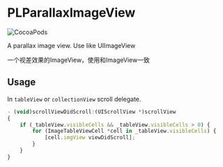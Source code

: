 # PLParallaxImageView

![CocoaPods](https://img.shields.io/cocoapods/p/EZAnimationObjc.svg)

A parallax image view. Use like UIImageView

一个视差效果的ImageView，使用和ImageView一致

## Usage

In `tableView` or `collectionView` scroll delegate.

```javascript
- (void)scrollViewDidScroll:(UIScrollView *)scrollView
{
    if (_tableView.visibleCells && _tableView.visibleCells > 0) {
        for (ImageTableViewCell *cell in _tableView.visibleCells) {
            [cell.imgView viewDidScroll];
        }
    }
}
```


